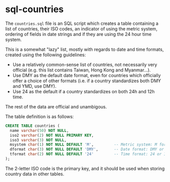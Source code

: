 sql-countries
=============

The `countries.sql` file is an SQL script which creates a table containing
a list of countries, their ISO codes, an indicator of using the metric system,
ordering of fields in date strings and if they are using the 24 hour time
system.

This is a somewhat "lazy" list, mostly with regards to date and time formats,
created using the following guidelines:

 * Use a relatively common-sense list of countries, not necessarily very
   official (e.g. this list contains Taiwan, Hong Kong and Myanmar...).
 * Use DMY as the default date format, even for countries which officially
   offer a choice of other formats (i.e. if a country standardizes both
   DMY and YMD, use DMY).
 * Use 24 as the default if a country standardizes on both 24h and 12h time.

The rest of the data are official and unambigous.

The table definition is as follows:

```SQL
CREATE TABLE countries (
  name varchar(50) NOT NULL,
  iso2 varchar(2) NOT NULL PRIMARY KEY,
  iso3 varchar(3) NOT NULL,
  msystem char(1) NOT NULL DEFAULT 'M',         -- Metric system: M for Metric, I for imperial
  dformat char(3) NOT NULL DEFAULT 'DMY',       -- Date format: DMY or MDY or YMD
  tformat char(2) NOT NULL DEFAULT '24'         -- Time format: 24 or 12
);
```

The 2-letter ISO code is the primary key, and it should be used when storing
country data in other tables.
